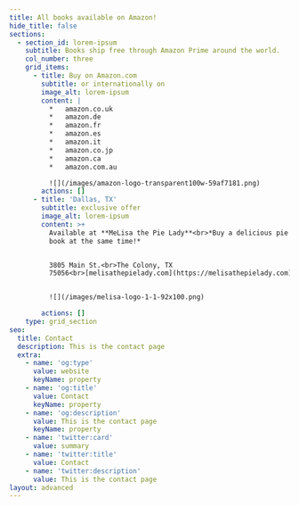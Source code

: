 ```yaml
---
title: All books available on Amazon!
hide_title: false
sections:
  - section_id: lorem-ipsum
    subtitle: Books ship free through Amazon Prime around the world.
    col_number: three
    grid_items:
      - title: Buy on Amazon.com
        subtitle: or internationally on
        image_alt: lorem-ipsum
        content: |
          *   amazon.co.uk
          *   amazon.de
          *   amazon.fr
          *   amazon.es
          *   amazon.it
          *   amazon.co.jp
          *   amazon.ca
          *   amazon.com.au

          ![](/images/amazon-logo-transparent100w-59af7181.png)
        actions: []
      - title: 'Dallas, TX'
        subtitle: exclusive offer
        image_alt: lorem-ipsum
        content: >+
          Available at **MeLisa the Pie Lady**<br>*Buy a delicious pie and a
          book at the same time!*


          3805 Main St.<br>The Colony, TX
          75056<br>[melisathepielady.com](https://melisathepielady.com)


          ![](/images/melisa-logo-1-1-92x100.png)

        actions: []
    type: grid_section
seo:
  title: Contact
  description: This is the contact page
  extra:
    - name: 'og:type'
      value: website
      keyName: property
    - name: 'og:title'
      value: Contact
      keyName: property
    - name: 'og:description'
      value: This is the contact page
      keyName: property
    - name: 'twitter:card'
      value: summary
    - name: 'twitter:title'
      value: Contact
    - name: 'twitter:description'
      value: This is the contact page
layout: advanced
---
```

